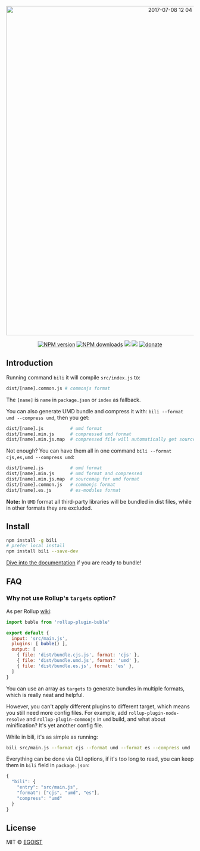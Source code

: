 <p align="center">
<img width="886" alt="2017-07-08 12 04 59" src="https://user-images.githubusercontent.com/8784712/27982511-c77326d6-63d5-11e7-90fc-5d162d52cd7a.png">
</p>

<p align="center">
<a href="https://npmjs.com/package/bili"><img src="https://img.shields.io/npm/v/bili.svg?style=flat-square" alt="NPM version"></a>
<a href="https://npmjs.com/package/bili"><img src="https://img.shields.io/npm/dm/bili.svg?style=flat-square" alt="NPM downloads"></a>
<a href="https://circleci.com/gh/egoist/bili/tree/master"><img src="https://img.shields.io/circleci/project/egoist/bili/master.svg?style=flat-square"></a>
<a href="https://codecov.io/gh/egoist/bili"><img src="https://img.shields.io/codecov/c/github/egoist/bili.svg?style=flat-square"></a>
<a href="https://github.com/egoist/donate"><img src="https://img.shields.io/badge/$-donate-ff69b4.svg?maxAge=2592000&amp;style=flat-square" alt="donate"></a>

</p>

## Introduction

Running command `bili` it will compile `src/index.js` to:

```bash
dist/[name].common.js # commonjs format
```

The `[name]` is `name` in `package.json` or `index` as fallback.

You can also generate UMD bundle and compress it with: `bili --format umd --compress umd`, then you get:

```bash
dist/[name].js          # umd format
dist/[name].min.js      # compressed umd format
dist/[name].min.js.map  # compressed file will automatically get sourcemaps
```

Not enough? You can have them all in one command `bili --format cjs,es,umd --compress umd`:

```bash
dist/[name].js          # umd format
dist/[name].min.js      # umd format and compressed
dist/[name].min.js.map  # sourcemap for umd format
dist/[name].common.js   # commonjs format
dist/[name].es.js       # es-modules format
```

**Note:** In `UMD` format all third-party libraries will be bundled in dist files, while in other formats they are excluded.

## Install

```bash
npm install -g bili
# prefer local install
npm install bili --save-dev
```

[Dive into the documentation](https://egoistian.com/bili/) if you are ready to bundle!

## FAQ

### Why not use Rollup's `targets` option?

As per Rollup [wiki](https://github.com/rollup/rollup/wiki/Command-Line-Interface#targets):

```js
import buble from 'rollup-plugin-buble'

export default {
  input: 'src/main.js',
  plugins: [ buble() ],
  output: [
    { file: 'dist/bundle.cjs.js', format: 'cjs' },
    { file: 'dist/bundle.umd.js', format: 'umd' },
    { file: 'dist/bundle.es.js', format: 'es' },
  ]
}
```

You can use an array as `targets` to generate bundles in multiple formats, which is really neat and helpful.

However, you can't apply different plugins to different target, which means you still need more config files. For example, add `rollup-plugin-node-resolve` and `rollup-plugin-commonjs` in `umd` build, and what about minification? It's yet another config file.

While in bili, it's as simple as running:

```bash
bili src/main.js --format cjs --format umd --format es --compress umd
```

Everything can be done via CLI options, if it's too long to read, you can keep them in `bili` field in `package.json`:

```js
{
  "bili": {
    "entry": "src/main.js",
    "format": ["cjs", "umd", "es"],
    "compress": "umd"
  }
}
```

## License

MIT © [EGOIST](https://github.com/egoist)
